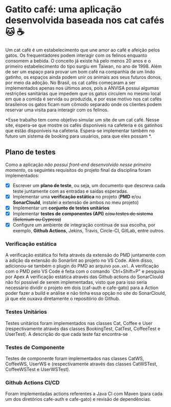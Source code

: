 # Gatito café: uma aplicação desenvolvida baseada nos cat cafés 🐱 ☕
Um cat café é um estabelecimento que une amor ao café e afeição pelos gatos. Os frequentadores podem interagir com os felinos enquanto consomem a bebida. O conceito já existe há pelo menos 20 anos e o primeiro estabelecimento do tipo surgiu em Taiwan, no ano de 1998. Além de ser um espaço para provar um bom café na companhia de um lindo gatinho, os espaços ainda podem unir os animais aos seus futuros donos, por meio da adoção. No Brasil, os cat cafés começaram a ser implementados apenas nos últimos anos, pois a ANVISA possui algumas restrições sanitárias que impedem que os gatos circulem no mesmo local em que a comida é servida ou produzida, e por esse motivo nos cat cafés brasileiros os gatos ficam num cômodo separado onde os clientes podem reservar uma visita para interagir com os felinos.

*Esse trabalho tem como objetivo simular um site de um cat café. Nesse site, espera-se que mostre os cafés disponíveis na cafeteria e os gatinhos que estão disponíveis na cafeteria. Espera-se implementar também no futuro um sistema de booking para usuários, para que eles possam *.

## Plano de testes
Como a aplicação *não possui front-end desenvolvido nesse primeiro momento*, os seguintes requisitos do projeto final da disciplina foram implementados:
- [x] Escrever um **plano de teste**, ou seja, um documento que descreva cada teste juntamente com as entradas e saídas esperadas. 
- [x] Implementar uma **verificação estática** no projeto (**PMD** e/ou **SonarClould**, instalei a extensão de ambos no meu projeto)
- [x] Implementar um **conjunto de testes unitários**
- [x] Implementar **testes de componentes (API)** <s>e/ou testes de sistema (Selenium ou Cypress)</s>
- [x] Configure um ambiente de integração contínua de sua escolha, por exemplo, **Github Actions**, Jekins, Travis, Circle-CI, GitLab, entre outros.

### Verificação estática
A verificação estática foi feita através da extensão do PMD juntamente com a adição da extensão do Sonarlint ao projeto no VS Code. Além disso, adicionou-se também o plugin do PMD ao arquivo `pom.xml`. A verificação com o PMD pelo VS Code é feita com o comando `Ctrl+Shift+P" e pesquisa por Apex  A verificação estática através das Github actions do SonarClould não foi possível de serem implementadas, visto que para isso seria necessário dividir o projeto em dois (caf-auth e cafe-gato) para a Action poder fazer a build e análise e não tinha essa opção no site do SonarClould, já que ele ouxava diretamente o repositório do Github.

### Testes Unitários
Testes unitários foram implementados nas classes Cat, Coffee e User (respectivamente através das classes BookingTest, CatTest, CoffeeTest e UserTest). A descrição do que cada teste faz encontra-se 

### Testes de Componente
Testes de componente foram implementados nas classes CatWS, CoffeeWS, UserWS e (respectivamente através das classes CatWSTest, CoffeeWSTest e UserWSTest). 
### Github Actions CI/CD
Foram implementadas actions referentes a Java CI com Maven (para cada um dos diretórios cafe-auth e cafe-gato) e revisão de dependências.

